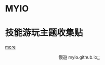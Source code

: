 # MYIO
# 技能游玩主题收集贴
[more](https://myngy.github.io/)  <br />


                                              慢遊 myio.github.io[::](https://github.com/myio/myio.github.io/edit/master/README.md)
